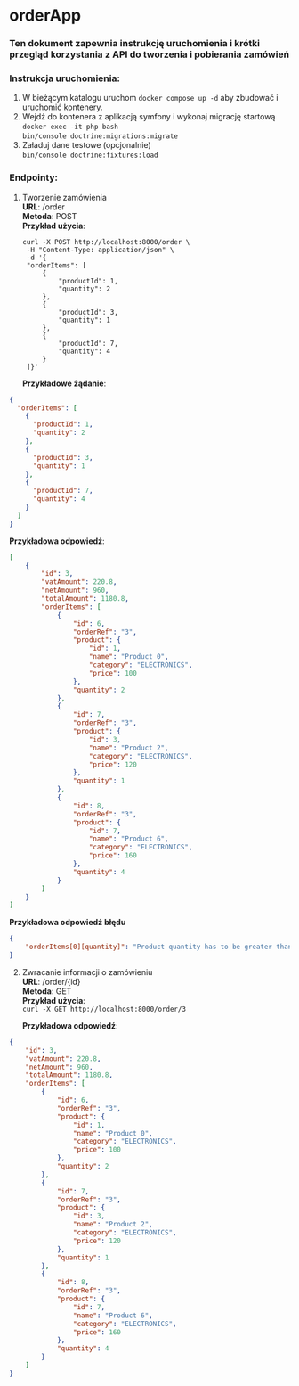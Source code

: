 # orderApp

### Ten dokument zapewnia instrukcję uruchomienia i krótki przegląd korzystania z API do tworzenia i pobierania zamówień
### Instrukcja uruchomienia:
1. W bieżącym katalogu uruchom ``docker compose up -d`` aby zbudować i uruchomić kontenery.
2. Wejdź do kontenera z aplikacją symfony i wykonaj migrację startową\
    ``docker exec -it php bash``\
    ``bin/console doctrine:migrations:migrate``
3. Załaduj dane testowe (opcjonalnie)\
    ``bin/console doctrine:fixtures:load``

### Endpointy:
1. Tworzenie zamówienia\
   **URL**: /order\
   **Metoda**: POST\
   **Przykład użycia**:
   ```
   curl -X POST http://localhost:8000/order \
    -H "Content-Type: application/json" \
    -d '{
    "orderItems": [
        {
            "productId": 1,
            "quantity": 2
        },
        {
            "productId": 3,
            "quantity": 1
        },
        {
            "productId": 7,
            "quantity": 4
        }
    ]}'
    ```
   **Przykładowe żądanie**:
```json
{
  "orderItems": [
    {
      "productId": 1,
      "quantity": 2
    },
    {
      "productId": 3,
      "quantity": 1
    },
    {
      "productId": 7,
      "quantity": 4
    }
  ]
}
```
**Przykładowa odpowiedź**:
```json
[
    {
        "id": 3,
        "vatAmount": 220.8,
        "netAmount": 960,
        "totalAmount": 1180.8,
        "orderItems": [
            {
                "id": 6,
                "orderRef": "3",
                "product": {
                    "id": 1,
                    "name": "Product 0",
                    "category": "ELECTRONICS",
                    "price": 100
                },
                "quantity": 2
            },
            {
                "id": 7,
                "orderRef": "3",
                "product": {
                    "id": 3,
                    "name": "Product 2",
                    "category": "ELECTRONICS",
                    "price": 120
                },
                "quantity": 1
            },
            {
                "id": 8,
                "orderRef": "3",
                "product": {
                    "id": 7,
                    "name": "Product 6",
                    "category": "ELECTRONICS",
                    "price": 160
                },
                "quantity": 4
            }
        ]
    }
]
```
**Przykładowa odpowiedź błędu**
```json
{
    "orderItems[0][quantity]": "Product quantity has to be greater than 0."
}
```
2. Zwracanie informacji o zamówieniu\
   **URL**: /order/{id}\
   **Metoda**: GET\
   **Przykład użycia**:\
   ``curl -X GET http://localhost:8000/order/3``

   **Przykładowa odpowiedź**:
```json
{
    "id": 3,
    "vatAmount": 220.8,
    "netAmount": 960,
    "totalAmount": 1180.8,
    "orderItems": [
        {
            "id": 6,
            "orderRef": "3",
            "product": {
                "id": 1,
                "name": "Product 0",
                "category": "ELECTRONICS",
                "price": 100
            },
            "quantity": 2
        },
        {
            "id": 7,
            "orderRef": "3",
            "product": {
                "id": 3,
                "name": "Product 2",
                "category": "ELECTRONICS",
                "price": 120
            },
            "quantity": 1
        },
        {
            "id": 8,
            "orderRef": "3",
            "product": {
                "id": 7,
                "name": "Product 6",
                "category": "ELECTRONICS",
                "price": 160
            },
            "quantity": 4
        }
    ]
}
```
